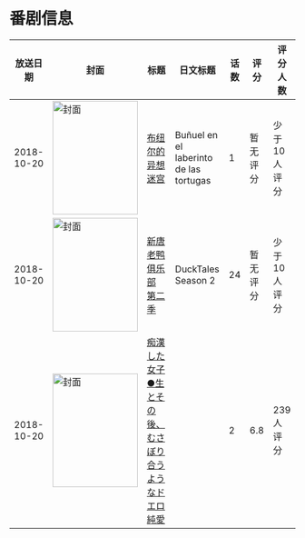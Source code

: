# 番剧信息

|放送日期|封面|标题|日文标题|话数|评分|评分人数|
|---|---|---|---|---|---|---|
|2018-10-20|<img src="https://lain.bgm.tv/pic/cover/c/41/ce/445976_k5ooZ.jpg" alt="封面" style="width:150px;height:200px;object-fit:cover;">|[布纽尔的异想迷宫](https://bangumi.tv/subject/445976)|Buñuel en el laberinto de las tortugas|1|暂无评分|少于10人评分|
|2018-10-20|<img src="https://lain.bgm.tv/pic/cover/c/5e/79/317877_xaaSc.jpg" alt="封面" style="width:150px;height:200px;object-fit:cover;">|[新唐老鸭俱乐部 第二季](https://bangumi.tv/subject/317877)|DuckTales Season 2|24|暂无评分|少于10人评分|
|2018-10-20|<img src="https://bangumi.tv/img/no_icon_subject.png" alt="封面" style="width:150px;height:200px;object-fit:cover;">|[痴漢した女子●生とその後、むさぼり合うようなドエロ純愛](https://bangumi.tv/subject/264433)||2|6.8|239人评分|

